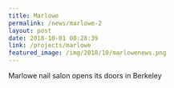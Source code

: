 ```yaml
---
title: Marlowe
permalink: /news/marlowe-2
layout: post
date: 2018-10-01 00:28:39
link: /projects/marlowe
featured_image: /img/2018/10/marlowenews.png
---
```


Marlowe nail salon opens its doors in Berkeley
